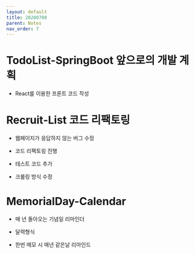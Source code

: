 ```yaml
---
layout: default
title: 20200708
parent: Notes
nav_order: 7
---
```


# TodoList-SpringBoot 앞으로의 개발 계획


* React를 이용한 프론트 코드 작성

# Recruit-List 코드 리팩토링

* 웹페이지가 응답하지 않는 버그 수정

* 코드 리팩토링 진행

* 테스트 코드 추가

* 크롤링 방식 수정

# MemorialDay-Calendar

* 매 년 돌아오는 기념일 리마인더

* 달력형식

* 한번 메모 시 매년 같은날 리마인드